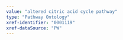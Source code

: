 ```yaml
---
value: "altered citric acid cycle pathway"
type: "Pathway Ontology"
xref-identifier: "0001119"
xref-dataSource: "PW"
---
```


